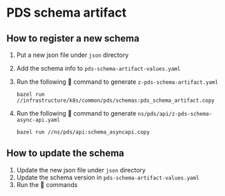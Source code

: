 # PDS schema artifact

## How to register a new schema

1. Put a new json file under `json` directory
2. Add the schema info to `pds-schema-artifact-values.yaml`
3. Run the following :zebra: command to generate `z-pds-schema-artifact.yaml`

    ```shell
    bazel run //infrastructure/k8s/common/pds/schemas:pds_schema_artifact.copy
    ```

4.  Run the following :zebra: command to generate `ns/pds/api/z-pds-schema-async-api.yaml`

    ```shell
    bazel run //ns/pds/api:schema_asyncapi.copy
    ```

## How to update the schema

1. Update the new json file under `json` directory
2. Update the schema version in `pds-schema-artifact-values.yaml`
3. Run the :zebra: commands


